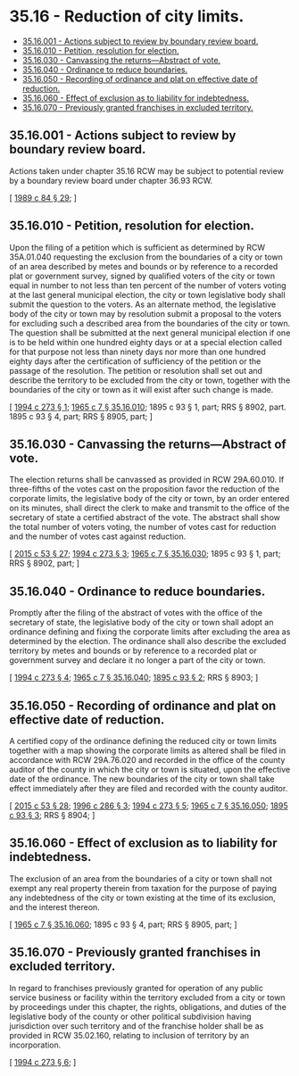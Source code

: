# 35.16 - Reduction of city limits.
* [35.16.001 - Actions subject to review by boundary review board.](#3516001---actions-subject-to-review-by-boundary-review-board)
* [35.16.010 - Petition, resolution for election.](#3516010---petition-resolution-for-election)
* [35.16.030 - Canvassing the returns—Abstract of vote.](#3516030---canvassing-the-returnsabstract-of-vote)
* [35.16.040 - Ordinance to reduce boundaries.](#3516040---ordinance-to-reduce-boundaries)
* [35.16.050 - Recording of ordinance and plat on effective date of reduction.](#3516050---recording-of-ordinance-and-plat-on-effective-date-of-reduction)
* [35.16.060 - Effect of exclusion as to liability for indebtedness.](#3516060---effect-of-exclusion-as-to-liability-for-indebtedness)
* [35.16.070 - Previously granted franchises in excluded territory.](#3516070---previously-granted-franchises-in-excluded-territory)
## 35.16.001 - Actions subject to review by boundary review board.
Actions taken under chapter 35.16 RCW may be subject to potential review by a boundary review board under chapter 36.93 RCW.

\[ [1989 c 84 § 29](https://leg.wa.gov/CodeReviser/documents/sessionlaw/1989c84.pdf?cite=1989%20c%2084%20§%2029); \]

## 35.16.010 - Petition, resolution for election.
Upon the filing of a petition which is sufficient as determined by RCW 35A.01.040 requesting the exclusion from the boundaries of a city or town of an area described by metes and bounds or by reference to a recorded plat or government survey, signed by qualified voters of the city or town equal in number to not less than ten percent of the number of voters voting at the last general municipal election, the city or town legislative body shall submit the question to the voters. As an alternate method, the legislative body of the city or town may by resolution submit a proposal to the voters for excluding such a described area from the boundaries of the city or town. The question shall be submitted at the next general municipal election if one is to be held within one hundred eighty days or at a special election called for that purpose not less than ninety days nor more than one hundred eighty days after the certification of sufficiency of the petition or the passage of the resolution. The petition or resolution shall set out and describe the territory to be excluded from the city or town, together with the boundaries of the city or town as it will exist after such change is made.

\[ [1994 c 273 § 1](https://lawfilesext.leg.wa.gov/biennium/1993-94/Pdf/Bills/Session%20Laws/Senate/6025.SL.pdf?cite=1994%20c%20273%20§%201); [1965 c 7 § 35.16.010](https://leg.wa.gov/CodeReviser/documents/sessionlaw/1965c7.pdf?cite=1965%20c%207%20§%2035.16.010); 1895 c 93 § 1, part; RRS § 8902, part.  1895 c 93 § 4, part; RRS § 8905, part; \]

## 35.16.030 - Canvassing the returns—Abstract of vote.
The election returns shall be canvassed as provided in RCW 29A.60.010. If three-fifths of the votes cast on the proposition favor the reduction of the corporate limits, the legislative body of the city or town, by an order entered on its minutes, shall direct the clerk to make and transmit to the office of the secretary of state a certified abstract of the vote. The abstract shall show the total number of voters voting, the number of votes cast for reduction and the number of votes cast against reduction.

\[ [2015 c 53 § 27](https://lawfilesext.leg.wa.gov/biennium/2015-16/Pdf/Bills/Session%20Laws/House/1806-S.SL.pdf?cite=2015%20c%2053%20§%2027); [1994 c 273 § 3](https://lawfilesext.leg.wa.gov/biennium/1993-94/Pdf/Bills/Session%20Laws/Senate/6025.SL.pdf?cite=1994%20c%20273%20§%203); [1965 c 7 § 35.16.030](https://leg.wa.gov/CodeReviser/documents/sessionlaw/1965c7.pdf?cite=1965%20c%207%20§%2035.16.030); 1895 c 93 § 1, part; RRS § 8902, part; \]

## 35.16.040 - Ordinance to reduce boundaries.
Promptly after the filing of the abstract of votes with the office of the secretary of state, the legislative body of the city or town shall adopt an ordinance defining and fixing the corporate limits after excluding the area as determined by the election. The ordinance shall also describe the excluded territory by metes and bounds or by reference to a recorded plat or government survey and declare it no longer a part of the city or town.

\[ [1994 c 273 § 4](https://lawfilesext.leg.wa.gov/biennium/1993-94/Pdf/Bills/Session%20Laws/Senate/6025.SL.pdf?cite=1994%20c%20273%20§%204); [1965 c 7 § 35.16.040](https://leg.wa.gov/CodeReviser/documents/sessionlaw/1965c7.pdf?cite=1965%20c%207%20§%2035.16.040); [1895 c 93 § 2](https://leg.wa.gov/CodeReviser/documents/sessionlaw/1895c93.pdf?cite=1895%20c%2093%20§%202); RRS § 8903; \]

## 35.16.050 - Recording of ordinance and plat on effective date of reduction.
A certified copy of the ordinance defining the reduced city or town limits together with a map showing the corporate limits as altered shall be filed in accordance with RCW 29A.76.020 and recorded in the office of the county auditor of the county in which the city or town is situated, upon the effective date of the ordinance. The new boundaries of the city or town shall take effect immediately after they are filed and recorded with the county auditor.

\[ [2015 c 53 § 28](https://lawfilesext.leg.wa.gov/biennium/2015-16/Pdf/Bills/Session%20Laws/House/1806-S.SL.pdf?cite=2015%20c%2053%20§%2028); [1996 c 286 § 3](https://lawfilesext.leg.wa.gov/biennium/1995-96/Pdf/Bills/Session%20Laws/House/2140-S.SL.pdf?cite=1996%20c%20286%20§%203); [1994 c 273 § 5](https://lawfilesext.leg.wa.gov/biennium/1993-94/Pdf/Bills/Session%20Laws/Senate/6025.SL.pdf?cite=1994%20c%20273%20§%205); [1965 c 7 § 35.16.050](https://leg.wa.gov/CodeReviser/documents/sessionlaw/1965c7.pdf?cite=1965%20c%207%20§%2035.16.050); [1895 c 93 § 3](https://leg.wa.gov/CodeReviser/documents/sessionlaw/1895c93.pdf?cite=1895%20c%2093%20§%203); RRS § 8904; \]

## 35.16.060 - Effect of exclusion as to liability for indebtedness.
The exclusion of an area from the boundaries of a city or town shall not exempt any real property therein from taxation for the purpose of paying any indebtedness of the city or town existing at the time of its exclusion, and the interest thereon.

\[ [1965 c 7 § 35.16.060](https://leg.wa.gov/CodeReviser/documents/sessionlaw/1965c7.pdf?cite=1965%20c%207%20§%2035.16.060); 1895 c 93 § 4, part; RRS § 8905, part; \]

## 35.16.070 - Previously granted franchises in excluded territory.
In regard to franchises previously granted for operation of any public service business or facility within the territory excluded from a city or town by proceedings under this chapter, the rights, obligations, and duties of the legislative body of the county or other political subdivision having jurisdiction over such territory and of the franchise holder shall be as provided in RCW 35.02.160, relating to inclusion of territory by an incorporation.

\[ [1994 c 273 § 6](https://lawfilesext.leg.wa.gov/biennium/1993-94/Pdf/Bills/Session%20Laws/Senate/6025.SL.pdf?cite=1994%20c%20273%20§%206); \]

